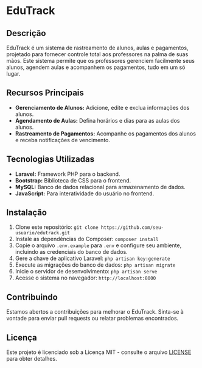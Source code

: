 # EduTrack

## Descrição
EduTrack é um sistema de rastreamento de alunos, aulas e pagamentos, projetado para fornecer controle total aos professores na palma de suas mãos. Este sistema permite que os professores gerenciem facilmente seus alunos, agendem aulas e acompanhem os pagamentos, tudo em um só lugar.

## Recursos Principais
- **Gerenciamento de Alunos:** Adicione, edite e exclua informações dos alunos.
- **Agendamento de Aulas:** Defina horários e dias para as aulas dos alunos.
- **Rastreamento de Pagamentos:** Acompanhe os pagamentos dos alunos e receba notificações de vencimento.

## Tecnologias Utilizadas
- **Laravel:** Framework PHP para o backend.
- **Bootstrap:** Biblioteca de CSS para o frontend.
- **MySQL:** Banco de dados relacional para armazenamento de dados.
- **JavaScript:** Para interatividade do usuário no frontend.

## Instalação
1. Clone este repositório: `git clone https://github.com/seu-usuario/edutrack.git`
2. Instale as dependências do Composer: `composer install`
3. Copie o arquivo `.env.example` para `.env` e configure seu ambiente, incluindo as credenciais do banco de dados.
4. Gere a chave de aplicativo Laravel: `php artisan key:generate`
5. Execute as migrações do banco de dados: `php artisan migrate`
6. Inicie o servidor de desenvolvimento: `php artisan serve`
7. Acesse o sistema no navegador: `http://localhost:8000`

## Contribuindo
Estamos abertos a contribuições para melhorar o EduTrack. Sinta-se à vontade para enviar pull requests ou relatar problemas encontrados.

## Licença
Este projeto é licenciado sob a Licença MIT - consulte o arquivo [LICENSE](LICENSE) para obter detalhes.
